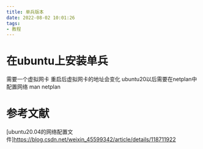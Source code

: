 ```yaml
---
title: 单兵版本
date: 2022-08-02 10:01:26
tags:
- 教程
---
```




# 在ubuntu上安装单兵
需要一个虚拟网卡
重启后虚拟网卡的地址会变化
ubuntu20以后需要在netplan中配置网络
man netplan






# 参考文献
[ubuntu20.04的网络配置文件]https://blog.csdn.net/weixin_45599342/article/details/118711922













